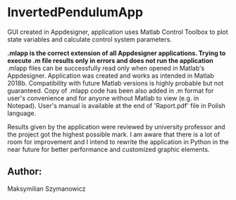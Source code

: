 # InvertedPendulumApp
GUI created in Appdesigner, application uses Matlab Control Toolbox to plot state variables and calculate control system parameters.

**.mlapp is the correct extension of all Appdesigner applications. Trying to execute .m file results only in errors and does not run the application** .mlapp files can be successfully read only when opened in Matlab's Appdesigner.  Application was created and works as intended in Matlab 2018b. Compatibility with future Matlab versions is highly probable but not guaranteed. Copy of .mlapp code has been also added in .m format for user's convenience and for anyone without Matlab to view (e.g. in Notepad). User's manual is available at the end of 'Raport.pdf' file in Polish language.

Results given by the application were reviewed by university professor and the project got the highest possible mark. I am aware that there is a lot of room for improvement and I intend to rewrite the application in Python in the near future for better performance and customized graphic elements. 

## Author:
Maksymilian Szymanowicz
